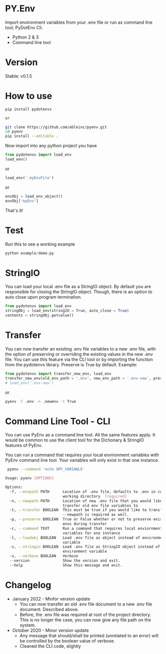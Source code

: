 # PY.Env
Import environment variables from your .env file or run as command line tool; PyDotEnv Cli.
* Python 2 & 3
* Command line tool

# Version
Stable: v0.1.5

# How to use
```bash
pip install pydotenvs

or 

git clone https://github.com/ableinc/pyenv.git
cd pyenv
pip install --editable .
```
Now import into any python project you have <br />
``` python
from pydotenvs import load_env
load_env()
```
or <br />
```python 
load_env('.myEnvFile')
```
or <br />
```python 
envObj = load_env_object()
envObj['myEnv']
```
That's it!

# Test
Run this to see a working example
```python
python example/demo.py
``` 

# StringIO
You can load your local .env file as a StringIO object. 
By default you are responsible for closing the StringIO
object. Though, there is an option to auto close upon program
termination.

```python
from pydotenvs import load_env
stringObj = load_env(stringIO = True, auto_close = True)
contents = stringObj.getvalue()
```

# Transfer
You can now transfer an existing .env file variables to a new .env file,
with the option of preserving or overriding the existing values in the new
.env file. You can use this feature via the CLI tool or by importing the
function from the pydotenvs library. Preserve is True by default. Example:
```python
from pydotenvs import transfer_new_env, load_env
transfer_new_env(old_env_path = '.env', new_env_path = '.env-new', preserve = True)
# load_env('.env-new')
```
or
```bash
pyenv -f .env -n .newenv -t True
```

# Command Line Tool - CLI
You can use PyEnv as a command line tool. All the same features apply.
It would be common to use the client tool for the Dictionary & StringIO 
features of PyEnv.

You can run a command that requires your local environment variables
with PyEnv command line tool. Your variables will only exist in 
that one instance.

```bash
 pyenv --command 'echo $MY_VARIABLE'
 ```

```bash
Usage: pyenv [OPTIONS]

Options:
  -f, --envpath PATH      Location of .env file, defaults to .env in current
                          working directory  [required]
  -n, --newpath PATH      Location of new .env file that you would like to
                          transfer old env file variables to
  -t, --transfer BOOLEAN  This must be true if you would like to transfer.
                          --newpath is required as well.
  -p, --preserve BOOLEAN  True or False whether or not to preserve existing
                          envs during transfer
  -c, --command TEXT      Run a command that requires local enviornment
                          variables for one instance
  -l, --loadobj BOOLEAN   Load .env file as object instead of environment
                          variable
  -s, --stringio BOOLEAN  Load .env file as StringIO object instead of
                          environment variable
  -v, --verbose BOOLEAN   Verbose
  --version               Show the version and exit.
  --help                  Show this message and exit.
  ```

# Changelog
* January 2022 - Minfor version update
  - You can now transfer an old .env file document to a new .env file document. Described above.
  - Before, the .env file was required at root of the project directory. This is no longer the case, you
    can now give any file path on the system.
* October 2020 - Minor version update
  - Any message that should/shall be printed (unrelated to an error) will be controlled by the boolean value of verbose.
  - Cleaned the CLI code, slightly
